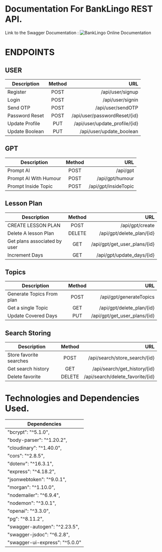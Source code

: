 # Documentation For BankLingo REST API.

Link to the Swagger Documentation : 
![BankLingo Online Documentation](https://banklingoapi.onrender.com/banklingodocs/)
# ENDPOINTS

## USER

| Description          | Method |            URL              |
| -----------          | :----: | -------------:              |
| Register             |  POST  |/api/user/signup             |
| Login                |  POST  |/api/user/signin             |
| Send OTP             |  POST  |/api/user/sendOTP            |
| Password Reset       |  POST  |/api/user/passwordReset/{id} |
| Update Profile       |  PUT   |/api/user/update_profile/{id}|
| Update Boolean       |  PUT   |/api/user/update_boolean     |

## GPT

| Description              | Method |                    URL |
| ------------------------ | :----: | ---------------------: |
| Prompt AI                |  POST  | /api/gpt               |
| Prompt AI With Humour    |  POST  | /api/gpt/humour        |
| Prompt Inside Topic      |  POST  | /api/gpt/insideTopic   |

## Lesson Plan
| Description                  | Method   |      URL                     |
| ---------------              | :----:   | -------:                     |
| CREATE LESSON PLAN           |  POST    | /api/gpt/create              |
| Delete A lesson Plan         |  DELETE  | /api/gpt/delete_plan/{id}    |
| Get plans associated by user |  GET     | /api/gpt/get_user_plans/{id} |
| Increment Days               |  GET     | /api/gpt/update_days/{id}    |


## Topics
| Description                  | Method   |      URL                     |
| ---------------              | :----:   | -------:                     |
| Generate Topics From plan    |  POST    | /api/gpt/generateTopics      |
| Get a single Topic           |  GET     | /api/gpt/delete_plan/{id}    |
| Update Covered Days          |  PUT     | /api/gpt/get_user_plans/{id} |

## Search Storing

| Description                  | Method   |      URL                          |
| ---------------              | :----:   | -------:                          |
| Store favorite searches      |  POST    | /api/search/store_search/{id}     |
| Get search history           |  GET     | /api/search/get_history/{id}      |
| Delete favorite              |  DELETE  | /api/search/delete_favorite/{id}  |


# Technologies and Dependencies Used.


| Dependencies                     |
| ---------------                  | 
|    "bcrypt": "^5.1.0",           |
|    "body-parser": "^1.20.2",     | 
|    "cloudinary": "^1.40.0",      |
|    "cors": "^2.8.5",             |
|    "dotenv": "^16.3.1",          |
|    "express": "^4.18.2",         |
|    "jsonwebtoken": "^9.0.1",     | 
|    "morgan": "^1.10.0",          |
|    "nodemailer": "^6.9.4",       |
|    "nodemon": "^3.0.1",          |
|    "openai": "^3.3.0",           |
|    "pg": "^8.11.2",              |
|    "swagger-autogen": "^2.23.5", |
|    "swagger-jsdoc": "^6.2.8",    |
|    "swagger-ui-express": "^5.0.0"|




